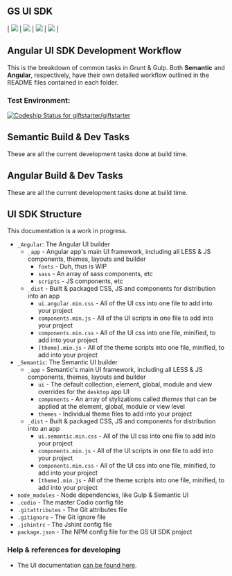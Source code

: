 ## GS UI SDK
| ![](http://findicons.com/files/icons/2773/pictonic_free/128/angularjs.png) | ![](http://www.semantic-ui.cn/images/logo.png) | ![](https://wordimpress.com/assets/icon-grunt.png) | ![](http://www.codingpedia.org/wp-content/uploads/2014/04/gulp-2x.png) |

## Angular UI SDK Development Workflow
This is the breakdown of common tasks in Grunt & Gulp. Both __Semantic__ and __Angular__, respectively, have their own detailed workflow outlined in the README files contained in each folder.

### Test Environment:
[ ![Codeship Status for giftstarter/giftstarter](https://codeship.com/projects/ca27d580-3295-0133-88e5-7e5270587528/status?branch=dev)](https://codeship.com/projects/99954)

## Semantic Build & Dev Tasks
These are all the current development tasks done at build time.

## Angular Build & Dev Tasks
These are all the current development tasks done at build time.

## UI SDK Structure 
This documentation is a work in progress. 

- `_Angular`: The Angular UI builder
  - `_app` - Angular app's main UI framework, including all LESS & JS components, themes, layouts and builder
    - `fonts` - Duh, thus is WIP
    - `sass` - An array of sass components, etc
    - `scripts` - JS components, etc
  - `_dist` - Built & packaged CSS, JS and components for distribution into an app
    - `ui.angular.min.css` - All of the UI css into one file to add into your project
    - `components.min.js` - All of the UI scripts in one file to add into your project
    - `components.min.css` - All of the UI css into one file, minified, to add into your project
    - `[theme].min.js` - All of the theme scripts into one file, minified, to add into your project
- `_Semantic`: The Semantic UI builder
  - `_app` - Semantic's main UI framework, including all LESS & JS components, themes, layouts and builder
    - `ui` - The default collection, element, global, module and view overrides for the `desktop` app UI
    - `components` - An array of stylizations called *themes* that can be applied at the element, global, module or view level
    - `themes` - Individual theme files to add into your project
  - `_dist` - Built & packaged CSS, JS and components for distribution into an app
    - `ui.semantic.min.css` - All of the UI css into one file to add into your project
    - `components.min.js` - All of the UI scripts in one file to add into your project
    - `components.min.css` - All of the UI css into one file, minified, to add into your project
    - `[theme].min.js` - All of the theme scripts into one file, minified, to add into your project
- `node_modules` - Node dependencies, like Gulp & Semantic UI
- `.codio` - The master Codio config file
- `.gitattributes` - The Git attributes file
- `.gitignore` - The Git ignore file
- `.jshintrc` - The Jshint config file
- `package.json` - The NPM config file for the GS UI SDK project

### Help & references for developing
- The UI documentation [can be found here](https://github.com/giftstarter/giftstarter/wiki).
